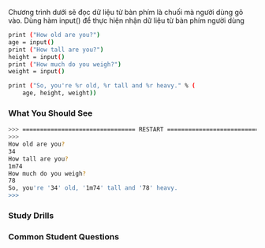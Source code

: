Chương trình dưới sẽ đọc dữ liệu từ bàn phím là chuối mà người dùng gõ vào. Dùng hàm input() để thực hiện nhận dữ liệu từ bàn phím người dùng
```sh
print ("How old are you?")
age = input()
print ("How tall are you?")
height = input()
print ("How much do you weigh?")
weight = input()

print ("So, you're %r old, %r tall and %r heavy." % (
    age, height, weight))
```
### What You Should See
```sh
>>> ================================ RESTART ================================
>>> 
How old are you?
34
How tall are you?
1m74
How much do you weigh?
78
So, you're '34' old, '1m74' tall and '78' heavy.
>>> 
```
### Study Drills

### Common Student Questions

